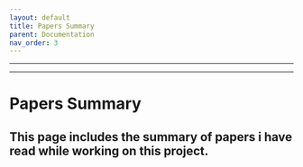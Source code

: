 ```yaml
---
layout: default
title: Papers Summary
parent: Documentation
nav_order: 3
---
```

---
---
# Papers Summary
This page includes the summary of papers i have read while working on this project.
---
